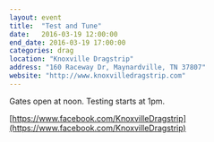 ```yaml
---
layout: event
title:  "Test and Tune"
date:   2016-03-19 12:00:00
end_date: 2016-03-19 17:00:00
categories: drag
location: "Knoxville Dragstrip"
address: "160 Raceway Dr, Maynardville, TN 37807"
website: "http://www.knoxvilledragstrip.com"
---
```


Gates open at noon. Testing starts at 1pm.

[https://www.facebook.com/KnoxvilleDragstrip](https://www.facebook.com/KnoxvilleDragstrip)
